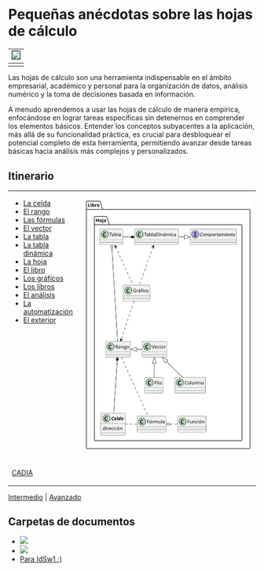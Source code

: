 # Pequeñas anécdotas sobre las hojas de cálculo

<div align=center>

|<img src="images/DALL·E-2024-03-11-21.48.01.webp" width="40%" border=1>|
|-|
||

</div>

Las hojas de cálculo son una herramienta indispensable en el ámbito empresarial, académico y personal para la organización de datos, análisis numérico y la toma de decisiones basada en información. 

A menudo aprendemos a usar las hojas de cálculo de manera empírica, enfocándose en lograr tareas específicas sin detenernos en comprender los elementos básicos. Entender los conceptos subyacentes a la aplicación, más allá de su funcionalidad práctica, es crucial para desbloquear el potencial completo de esta herramienta, permitiendo avanzar desde tareas básicas hacia análisis más complejos y personalizados.

## Itinerario

<div align=center>

<table border=0>
<tr>
<td valign=top>
        
- [La celda](docs/celda/README.md)
- [El rango](docs/rango/README.md)
- [Las fórmulas](docs/formulas/README.md)
- [El vector](docs/vector/README.md)
- [La tabla](docs/tabla/README.md)
- [La tabla dinámica](docs/tablaDinamica/README.md)
- [La hoja](/docs/hoja/README.md)
- [El libro](/docs/libro/README.md)
- [Los gráficos](/docs/graficos/README.md)
- [Los libros](/docs/libros/README.md)
- [El análisis](/docs/analisis/README.md)
- [La automatización](/docs/automatizacion/README.md)
- [El exterior](docs/elExterior/README.md)
</td>
<td>

![](/images/modelosUML/docs/UMLdocs/esquema000.svg)
</td>
</tr>
<tr>
<td>

[CADIA](docs/cadia/README.md)
</td>
<td></td>
</tr>
</table>

</div>

[Intermedio](/docs/intermedio.md) | [Avanzado](/docs/avanzado.md)

## Carpetas de documentos

- [![](https://img.shields.io/badge/-Microsoft_Excel-FFF?style=flat&logo=microsoftexcel&logoColor=black)](https://1drv.ms/f/s!AnIJHRHgFpG-lkytF3Qq4lMkKsqD?e=h6aQ7Y) 
- [![](https://img.shields.io/badge/-Google_Sheets-FFF?style=flat&logo=googlesheets&logoColor=black)](https://drive.google.com/drive/folders/1YppYGn_WxalVW2SZNx3ATgVkccZur2qZ?usp=sharing)
- [Para IdSw1 ;)](/docs/UMLdocs/mdd.md)